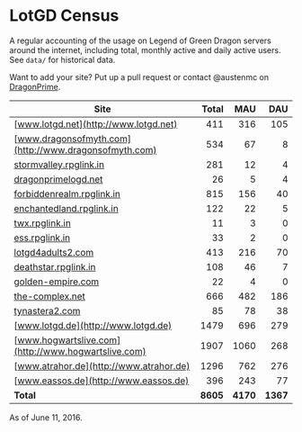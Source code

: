 # LotGD Census
A regular accounting of the usage on Legend of Green Dragon servers around the internet, including total, monthly active and daily active users. See `data/` for historical data.

Want to add your site? Put up a pull request or contact @austenmc on [DragonPrime](http://dragonprime.net).


Site | Total | MAU | DAU
--- | ---:| ---:| ---:
[www.lotgd.net](http://www.lotgd.net)|411|316|105
[www.dragonsofmyth.com](http://www.dragonsofmyth.com)|534|67|8
[stormvalley.rpglink.in](http://stormvalley.rpglink.in)|281|12|4
[dragonprimelogd.net](http://dragonprimelogd.net)|26|5|4
[forbiddenrealm.rpglink.in](http://forbiddenrealm.rpglink.in)|815|156|40
[enchantedland.rpglink.in](http://enchantedland.rpglink.in)|122|22|5
[twx.rpglink.in](http://twx.rpglink.in)|11|3|0
[ess.rpglink.in](http://ess.rpglink.in)|33|2|0
[lotgd4adults2.com](http://lotgd4adults2.com)|413|216|70
[deathstar.rpglink.in](http://deathstar.rpglink.in)|108|46|7
[golden-empire.com](http://golden-empire.com)|22|4|0
[the-complex.net](http://the-complex.net)|666|482|186
[tynastera2.com](http://tynastera2.com)|85|78|38
[www.lotgd.de](http://www.lotgd.de)|1479|696|279
[www.hogwartslive.com](http://www.hogwartslive.com)|1907|1060|268
[www.atrahor.de](http://www.atrahor.de)|1296|762|276
[www.eassos.de](http://www.eassos.de)|396|243|77
**Total**|**8605**|**4170**|**1367**

As of June 11, 2016.
